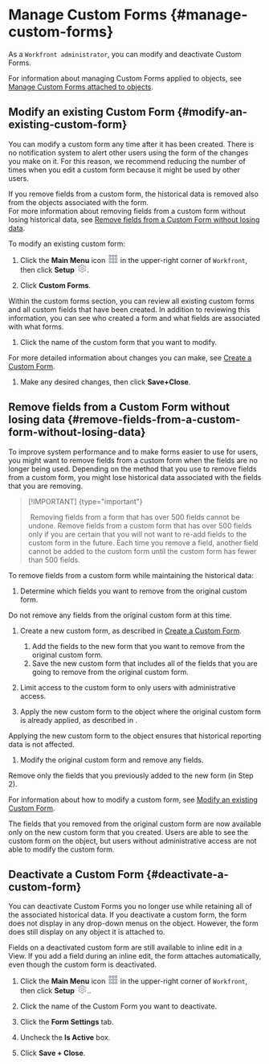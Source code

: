 



# Manage Custom Forms {#manage-custom-forms}

As a `Workfront administrator`, you can modify and deactivate Custom Forms.


For information about managing Custom Forms applied to objects, see [Manage Custom Forms attached to objects](manage-custom-forms-attached-to-objects.md).


## Modify an existing Custom Form {#modify-an-existing-custom-form}

You can modify a custom form any time after it has been created. There is no notification system to alert other users using the form of the changes you make on it. For this reason, we recommend reducing the number of times when you edit a custom form because it might be used by other users.


If you remove fields from a custom form, the historical data is removed also from the objects associated with the form.  
For more information about removing fields from a custom form without losing historical data, see [Remove fields from a Custom Form without losing data](#removing-fields-from-a-custom-form-without-losing-data).


To modify an existing custom form:



1. Click the **Main Menu** icon ![](assets/main-menu-icon.png) in the upper-right corner of `Workfront`, then click **Setup** ![](assets/setup-gear-icon.png).

1.  Click **Custom Forms**.


   Within the custom forms section, you can review all existing custom forms and all custom fields that have been created. In addition to reviewing this information, you can see who created a form and what fields are associated with what forms.  


1.  Click the name of the custom form that you want to modify.  



   For more detailed information about changes you can make, see [Create a Custom Form](create-a-custom-form.md).

1. Make any desired changes, then click **Save+Close**.




## Remove fields from a Custom Form without losing data {#remove-fields-from-a-custom-form-without-losing-data}

To improve system performance and to make forms easier to use for users, you might want to remove fields from a custom form when the fields are no longer being used. Depending on the method that you use to&nbsp;remove fields from a custom form, you might lose historical data associated with the fields that you are removing.


>[!IMPORTANT] {type="important"}
>
>&nbsp;Removing fields from a form that has over 500 fields cannot be undone. Remove fields from&nbsp;a custom form&nbsp;that has&nbsp;over 500 fields only if you are certain that you will not want to re-add fields to the custom form in the future. Each time you remove a field, another field cannot be added to the custom form until the custom form has fewer than 500 fields.&nbsp;


To remove fields from a custom form while maintaining the historical data:



1.  Determine which fields you want to remove from the original custom form. 


   Do not remove any fields from the original custom form at this time.

1. Create a new custom form, as described in [Create a Custom Form](create-a-custom-form.md).  

    
    
    1. Add the fields to the new form that you want to remove from the original custom form.
    1. Save the new custom form that includes all of the fields that you are going to remove from the original custom form.
    
    

1. Limit access to the custom form to only users with&nbsp;administrative access.&nbsp;
1.  Apply the new custom form to the object where the original custom form is already applied, as described in .


   Applying the new custom form to the object ensures that historical reporting data is not affected.

1.  Modify the original custom form and remove any fields. 


   Remove only the fields that you previously&nbsp;added to the new form (in Step 2).


   For information about how to modify a custom form, see [Modify an existing Custom Form](#modify%c2%a0a).  



   The fields that you removed from the original custom form are now available only on the new custom form that you created.&nbsp;Users are able to see the custom form on the object, but users without administrative access are not able to modify the custom form.





## Deactivate a Custom Form {#deactivate-a-custom-form}

You can deactivate Custom Forms you no longer use while retaining all of the associated historical data. If you deactivate a custom form, the form does not display in any drop-down menus on the object. However, the form does still display on any object it is attached to.


Fields on a deactivated custom form are still available to inline edit in a View. If you add a field during an inline edit, the form attaches automatically, even though the custom form is deactivated.



1. Click the **Main Menu** icon ![](assets/main-menu-icon.png) in the upper-right corner of `Workfront`, then click **Setup** ![](assets/setup-gear-icon.png)..

1. Click the name of the Custom Form you want to deactivate.
1. Click the **Form Settings** tab.
1. Uncheck the **Is Active** box.
1. Click **Save + Close**.


